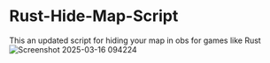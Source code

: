 # Rust-Hide-Map-Script
This an updated script for hiding your map in obs for games like Rust
![Screenshot 2025-03-16 094224](https://github.com/user-attachments/assets/0a5c57cd-c3fa-4542-818c-1be4f6f1d8e9)
